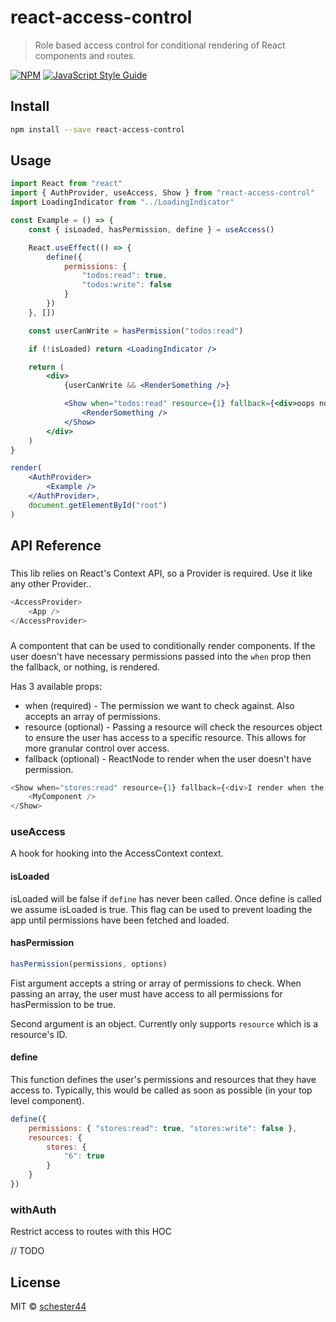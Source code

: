# react-access-control

> Role based access control for conditional rendering of React components and routes.

[![NPM](https://img.shields.io/npm/v/react-access-control.svg)](https://www.npmjs.com/package/react-access-control) [![JavaScript Style Guide](https://img.shields.io/badge/code_style-standard-brightgreen.svg)](https://standardjs.com)

## Install

```bash
npm install --save react-access-control
```

## Usage

```jsx
import React from "react"
import { AuthProvider, useAccess, Show } from "react-access-control"
import LoadingIndicator from "../LoadingIndicator"

const Example = () => {
	const { isLoaded, hasPermission, define } = useAccess()

	React.useEffect(() => {
		define({
			permissions: {
				"todos:read": true,
				"todos:write": false
			}
		})
	}, [])

	const userCanWrite = hasPermission("todos:read")

	if (!isLoaded) return <LoadingIndicator />

	return (
		<div>
			{userCanWrite && <RenderSomething />}

			<Show when="todos:read" resource={1} fallback={<div>oops no access</div>}>
				<RenderSomething />
			</Show>
		</div>
	)
}

render(
	<AuthProvider>
		<Example />
	</AuthProvider>,
	document.getElementById("root")
)
```

## API Reference

### <AccessProvider />

This lib relies on React's Context API, so a Provider is required. Use it like any other Provider..

```js
<AccessProvider>
	<App />
</AccessProvider>
```

### <Show />

A compontent that can be used to conditionally render components. If the user doesn't have necessary permissions passed into the `when` prop then the fallback, or nothing, is rendered.

Has 3 available props:

-   when (required) - The permission we want to check against. Also accepts an array of permissions.
-   resource (optional) - Passing a resource will check the resources object to ensure the user has access to a specific resource. This allows for more granular control over access.
-   fallback (optional) - ReactNode to render when the user doesn't have permission.

```js
<Show when="stores:read" resource={1} fallback={<div>I render when the user doesn't have access</div>}>
	<MyComponent />
</Show>
```

### useAccess

A hook for hooking into the AccessContext context.

#### isLoaded

isLoaded will be false if `define` has never been called. Once define is called we assume isLoaded is true. This flag can be used to prevent loading the app until permissions have been fetched and loaded.

#### hasPermission

```js
hasPermission(permissions, options)
```

Fist argument accepts a string or array of permissions to check. When passing an array, the user must have access to all permissions for hasPermission to be true.

Second argument is an object. Currently only supports `resource` which is a resource's ID.

#### define

This function defines the user's permissions and resources that they have access to.
Typically, this would be called as soon as possible (in your top level component).

```js
define({
	permissions: { "stores:read": true, "stores:write": false },
	resources: {
		stores: {
			"6": true
		}
	}
})
```

### withAuth

Restrict access to routes with this HOC

// TODO

## License

MIT © [schester44](https://github.com/schester44)
